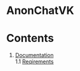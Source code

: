 # AnonChatVK
# Contents
1. [Documentation](https://github.com/GaponTV/AnonChatVK/tree/master/Documents) <br>
  1.1 [Reqirements](https://github.com/GaponTV/AnonChatVK/blob/master/Documents/Reqirements.md) <br>
